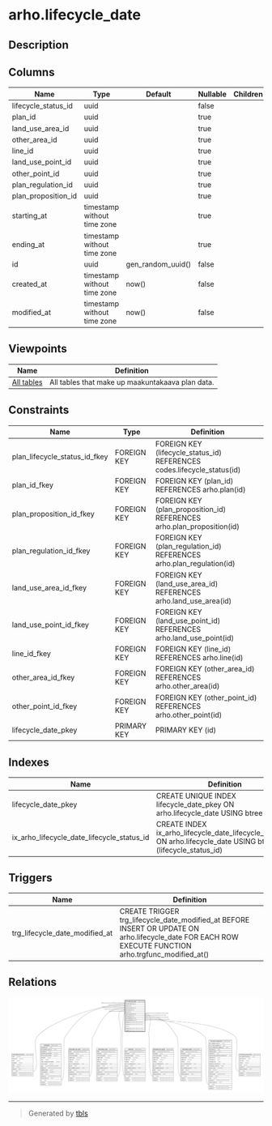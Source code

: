 # arho.lifecycle_date

## Description

## Columns

| Name | Type | Default | Nullable | Children | Parents | Comment |
| ---- | ---- | ------- | -------- | -------- | ------- | ------- |
| lifecycle_status_id | uuid |  | false |  | [codes.lifecycle_status](codes.lifecycle_status.md) |  |
| plan_id | uuid |  | true |  | [arho.plan](arho.plan.md) |  |
| land_use_area_id | uuid |  | true |  | [arho.land_use_area](arho.land_use_area.md) |  |
| other_area_id | uuid |  | true |  | [arho.other_area](arho.other_area.md) |  |
| line_id | uuid |  | true |  | [arho.line](arho.line.md) |  |
| land_use_point_id | uuid |  | true |  | [arho.land_use_point](arho.land_use_point.md) |  |
| other_point_id | uuid |  | true |  | [arho.other_point](arho.other_point.md) |  |
| plan_regulation_id | uuid |  | true |  | [arho.plan_regulation](arho.plan_regulation.md) |  |
| plan_proposition_id | uuid |  | true |  | [arho.plan_proposition](arho.plan_proposition.md) |  |
| starting_at | timestamp without time zone |  | true |  |  |  |
| ending_at | timestamp without time zone |  | true |  |  |  |
| id | uuid | gen_random_uuid() | false |  |  |  |
| created_at | timestamp without time zone | now() | false |  |  |  |
| modified_at | timestamp without time zone | now() | false |  |  |  |

## Viewpoints

| Name | Definition |
| ---- | ---------- |
| [All tables](viewpoint-0.md) | All tables that make up maakuntakaava plan data. |

## Constraints

| Name | Type | Definition |
| ---- | ---- | ---------- |
| plan_lifecycle_status_id_fkey | FOREIGN KEY | FOREIGN KEY (lifecycle_status_id) REFERENCES codes.lifecycle_status(id) |
| plan_id_fkey | FOREIGN KEY | FOREIGN KEY (plan_id) REFERENCES arho.plan(id) |
| plan_proposition_id_fkey | FOREIGN KEY | FOREIGN KEY (plan_proposition_id) REFERENCES arho.plan_proposition(id) |
| plan_regulation_id_fkey | FOREIGN KEY | FOREIGN KEY (plan_regulation_id) REFERENCES arho.plan_regulation(id) |
| land_use_area_id_fkey | FOREIGN KEY | FOREIGN KEY (land_use_area_id) REFERENCES arho.land_use_area(id) |
| land_use_point_id_fkey | FOREIGN KEY | FOREIGN KEY (land_use_point_id) REFERENCES arho.land_use_point(id) |
| line_id_fkey | FOREIGN KEY | FOREIGN KEY (line_id) REFERENCES arho.line(id) |
| other_area_id_fkey | FOREIGN KEY | FOREIGN KEY (other_area_id) REFERENCES arho.other_area(id) |
| other_point_id_fkey | FOREIGN KEY | FOREIGN KEY (other_point_id) REFERENCES arho.other_point(id) |
| lifecycle_date_pkey | PRIMARY KEY | PRIMARY KEY (id) |

## Indexes

| Name | Definition |
| ---- | ---------- |
| lifecycle_date_pkey | CREATE UNIQUE INDEX lifecycle_date_pkey ON arho.lifecycle_date USING btree (id) |
| ix_arho_lifecycle_date_lifecycle_status_id | CREATE INDEX ix_arho_lifecycle_date_lifecycle_status_id ON arho.lifecycle_date USING btree (lifecycle_status_id) |

## Triggers

| Name | Definition |
| ---- | ---------- |
| trg_lifecycle_date_modified_at | CREATE TRIGGER trg_lifecycle_date_modified_at BEFORE INSERT OR UPDATE ON arho.lifecycle_date FOR EACH ROW EXECUTE FUNCTION arho.trgfunc_modified_at() |

## Relations

![er](arho.lifecycle_date.svg)

---

> Generated by [tbls](https://github.com/k1LoW/tbls)
